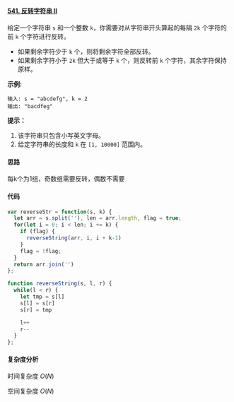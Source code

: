 #### [541. 反转字符串 II](https://leetcode-cn.com/problems/reverse-string-ii/)

给定一个字符串 `s` 和一个整数 `k`，你需要对从字符串开头算起的每隔 `2k` 个字符的前 `k` 个字符进行反转。

- 如果剩余字符少于 `k` 个，则将剩余字符全部反转。
- 如果剩余字符小于 `2k` 但大于或等于 `k` 个，则反转前 `k` 个字符，其余字符保持原样。

 

**示例:**

```
输入: s = "abcdefg", k = 2
输出: "bacdfeg"
```

 

**提示：**

1. 该字符串只包含小写英文字母。
2. 给定字符串的长度和 `k` 在 `[1, 10000]` 范围内。

#### 思路

每k个为1组，奇数组需要反转，偶数不需要

#### 代码

```JavaScript
var reverseStr = function(s, k) {
  let arr = s.split(''), len = arr.length, flag = true;
  for(let i = 0; i < len; i += k) {
    if (flag) {
      reverseString(arr, i, i + k-1)
    }
    flag = !flag;
  }
  return arr.join('')
};

function reverseString(s, l, r) {
  while(l < r) {
    let tmp = s[l]
    s[l] = s[r]
    s[r] = tmp

    l++
    r--
  }
};
```

#### 复杂度分析

时间复杂度	$O(N)$

空间复杂度	$O(N)$